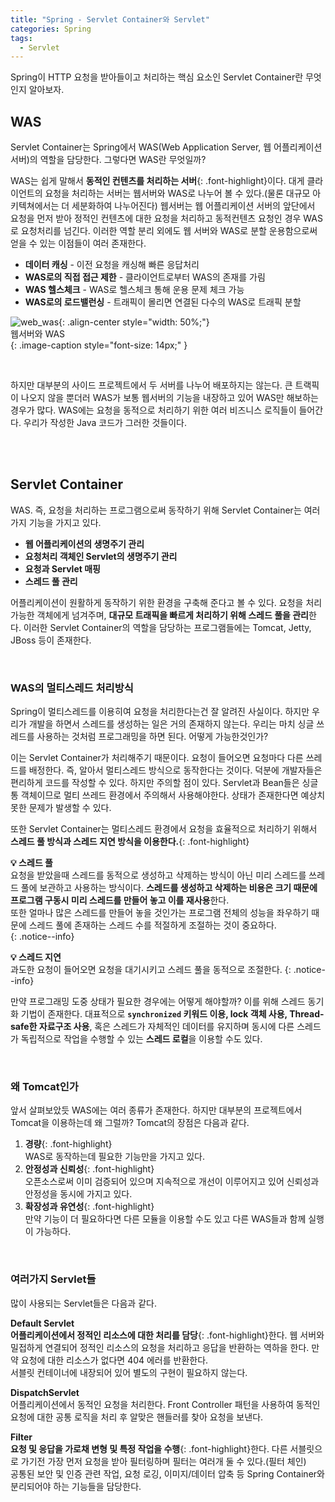 ```yaml
---
title: "Spring - Servlet Container와 Servlet"
categories: Spring
tags:
  - Servlet
---  
```


Spring이 HTTP 요청을 받아들이고 처리하는 핵심 요소인 Servlet Container란 무엇인지 알아보자.  

## WAS
Servlet Container는 Spring에서 WAS(Web Application Server, 웹 어플리케이션 서버)의 역할을 담당한다. 그렇다면 WAS란 무엇일까?  

WAS는 쉽게 말해서 **동적인 컨텐츠를 처리하는 서버**{: .font-highlight}이다. 대게 클라이언트의 요청을 처리하는 서버는 웹서버와 WAS로 나누어 볼 수 있다.(물론 대규모 아키텍쳐에서는 더 세분화하여 나누어진다) 웹서버는 웹 어플리케이션 서버의 앞단에서 요청을 먼저 받아 정적인 컨텐츠에 대한 요청을 처리하고 동적컨텐츠 요청인 경우 WAS로 요청처리를 넘긴다. 이러한 역할 분리 외에도 웹 서버와 WAS로 분할 운용함으로써 얻을 수 있는 이점들이 여러 존재한다.
- **데이터 캐싱** - 이전 요청을 캐싱해 빠른 응답처리
- **WAS로의 직접 접근 제한** - 클라이언트로부터 WAS의 존재를 가림
- **WAS 헬스체크** - WAS로 헬스체크 통해 운용 문제 체크 가능
- **WAS로의 로드밸런싱** - 트래픽이 몰리면 연결된 다수의 WAS로 트래픽 분할  

![web_was](https://github.com/kids-ground/shout-backend/assets/52196792/c6b5203b-b572-4459-96f7-ddd1017d1688){: .align-center style="width: 50%;"}  
웹서버와 WAS  
{: .image-caption style="font-size: 14px;" }  

<br />  

하지만 대부분의 사이드 프로젝트에서 두 서버를 나누어 배포하지는 않는다. 큰 트랙픽이 나오지 않을 뿐더러 WAS가 보통 웹서버의 기능을 내장하고 있어 WAS만 해보하는 경우가 많다. WAS에는 요청을 동적으로 처리하기 위한 여러 비즈니스 로직들이 들어간다. 우리가 작성한 Java 코드가 그러한 것들이다.  

<br /><br />  

## Servlet Container  
WAS. 즉, 요청을 처리하는 프로그램으로써 동작하기 위해 Servlet Container는 여러가지 기능을 가지고 있다.  
- **웹 어플리케이션의 생명주기 관리**
- **요청처리 객체인 Servlet의 생명주기 관리**
- **요청과 Servlet 매핑**
- **스레드 풀 관리**  

어플리케이션이 원활하게 동작하기 위한 환경을 구축해 준다고 볼 수 있다. 요청을 처리가능한 객체에게 넘겨주며, **대규모 트래픽을 빠르게 처리하기 위해 스레드 풀을 관리**한다. 이러한 Servlet Container의 역할을 담당하는 프로그램들에는 Tomcat, Jetty, JBoss 등이 존재한다.  

<br />  

### WAS의 멀티스레드 처리방식
Spring이 멀티스레드를 이용히여 요청을 처리한다는건 잘 알려진 사실이다. 하지만 우리가 개발을 하면서 스레드를 생성하는 일은 거의 존재하지 않는다. 우리는 마치 싱글 쓰레드를 사용하는 것처럼 프로그래밍을 하면 된다. 어떻게 가능한것인가?  

이는 Servlet Container가 처리해주기 때문이다. 요청이 들어오면 요청마다 다른 쓰레드를 배정한다. 즉, 알아서 멀티스레드 방식으로 동작한다는 것이다. 덕분에 개발자들은 편리하게 코드를 작성할 수 있다. 하지만 주의할 점이 있다. Servlet과 Bean들은 싱글통 객체이므로 멀티 쓰레드 환경에서 주의해서 사용해야한다. 상태가 존재한다면 예상치 못한 문제가 발생할 수 있다.  

또한 Servlet Container는 멀티스레드 환경에서 요청을 효율적으로 처리하기 위해서 **스레드 풀 방식과 스레드 지연 방식을 이용한다.**{: .font-highlight}  

**💡 스레드 풀**  
요청을 받았을때 스레드를 동적으로 생성하고 삭제하는 방식이 아닌 미리 스레드를 쓰레드 풀에 보관하고 사용하는 방식이다. **스레드를 생성하고 삭제하는 비용은 크기 때문에 프로그램 구동시 미리 스레드를 만들어 놓고 이를 재사용**한다.  
또한 얼마나 많은 스레드를 만들어 놓을 것인가는 프로그램 전체의 성능을 좌우하기 때문에 스레드 풀에 존재하는 스레드 수를 적절하게 조절하는 것이 중요하다.  
{: .notice--info}  

**💡 스레드 지연**  
과도한 요청이 들어오면 요청을 대기시키고 스레드 풀을 동적으로 조절한다.
{: .notice--info}  

만약 프로그래밍 도중 상태가 필요한 경우에는 어떻게 해야할까? 이를 위해 스레드 동기화 기법이 존재한다. 대표적으로 **`synchronized` 키워드 이용, lock 객체 사용, Thread-safe한 자료구조 사용**, 혹은 스레드가 자체적인 데이터를 유지하며 동시에 다른 스레드가 독립적으로 작업을 수행할 수 있는 **스레드 로컬**을 이용할 수도 있다.  

<br />

### 왜 Tomcat인가  
앞서 살펴보았듯 WAS에는 여러 종류가 존재한다. 하지만 대부분의 프로젝트에서 Tomcat을 이용하는데 왜 그럴까? Tomcat의 장점은 다음과 같다. 

1. **경량**{: .font-highlight}  
WAS로 동작하는데 필요한 기능만을 가지고 있다.  
2. **안정성과 신뢰성**{: .font-highlight}  
오픈소스로써 이미 검증되어 있으며 지속적으로 개선이 이루어지고 있어 신뢰성과 안정성을 동시에 가지고 있다.
3. **확장성과 유연성**{: .font-highlight}  
만약 기능이 더 필요하다면 다른 모듈을 이용할 수도 있고 다른 WAS들과 함께 실행이 가능하다.  


<br />

### 여러가지 Servlet들
많이 사용되는 Servlet들은 다음과 같다. 

**Default Servlet**  
**어플리케이션에서 정적인 리소스에 대한 처리를 담당**{: .font-highlight}한다. 웹 서버와 밀접하게 연결되어 정적인 리소스의 요청을 처리하고 응답을 반환하는 역하을 한다. 만약 요청에 대한 리소스가 없다면 404 에러를 반환한다.  
서블릿 컨테이너에 내장되어 있어 별도의 구현이 필요하지 않는다.  

**DispatchServlet**  
어플리케이션에서 동적인 요청을 처리한다. Front Controller 패턴을 사용하여 동적인 요청에 대한 공통 로직을 처리 후 알맞은 핸들러를 찾아 요청을 보낸다.  

**Filter**  
**요청 및 응답을 가로채 변형 및 특정 작업을 수행**{: .font-highlight}한다. 다른 서블릿으로 가기전 가장 먼저 요청을 받아 필터링하며 필터는 여러개 둘 수 있다.(필터 체인)  
공통된 보안 및 인증 관련 작업, 요청 로깅, 이미지/데이터 압축 등 Spring Container와 분리되어야 하는 기능들을 담당한다.  